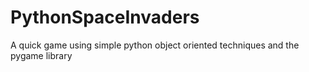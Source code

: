 # PythonSpaceInvaders
A quick game using simple python object oriented techniques and the pygame library
